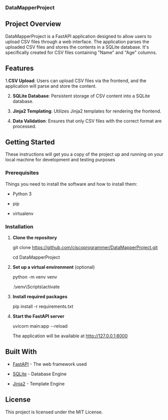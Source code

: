 ### DataMapperProject



## Project Overview

DataMapperProject is a FastAPI application designed to allow users to upload CSV files through a web interface. The application parses the uploaded CSV files and stores the contents in a SQLite database. It's specifically created for CSV files containing "Name" and "Age" columns.

## Features

  1.**CSV Upload**: Users can upload CSV files via the frontend, and the application will parse and store the content.


  2. **SQLite Database**: Persistent storage of CSV content into a SQLite database.


  3. **Jinja2 Templating**: Utilizes Jinja2 templates for rendering the frontend.


  4. **Data Validation**: Ensures that only CSV files with the correct format are processed.

## Getting Started

These instructions will get you a copy of the project up and running on your local machine for development and testing purposes



### Prerequisites

 Things you need to install the software and how to install them:

- Python 3


- pip


- virtualenv 

### Installation



1. **Clone the repository**

    
    git clone https://github.com/ciscoprogrammer/DataMapperProject.git


    cd DataMapperProject
    

2. **Set up a virtual environment** (optional)

    
    python -m venv venv
    



        
   .\venv\Scripts\activate
        

   

        

3. **Install required packages**

    
    pip install -r requirements.txt


    

4. **Start the FastAPI server**

   
    uvicorn main:app --reload


    

    The application will be available at http://127.0.0.1:8000





## Built With


- [FastAPI](https://fastapi.tiangolo.com/) - The web framework used



- [SQLite](https://www.sqlite.org/index.html) - Database Engine




- [Jinja2](https://jinja.palletsprojects.com/en/2.11.x/) - Template Engine




## License 



This project is licensed under the MIT License.



